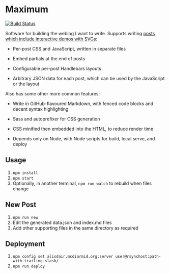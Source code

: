# Maximum

[![Build Status](https://travis-ci.org/alisdair/maximum.svg)](https://travis-ci.org/alisdair/maximum)

Software for building the weblog I want to write. Supports writing [posts which include interactive demos with SVGs](http://alisdair.mcdiarmid.org/arm-immediate-value-encoding/):

- Per-post CSS and JavaScript, written in separate files

- Embed partials at the end of posts

- Configurable per-post Handlebars layouts

- Arbitrary JSON data for each post, which can be used by the JavaScript or the layout

Also has some other more common features:

- Write in GitHub-flavoured Markdown, with fenced code blocks and decent syntax highlighting

- Sass and autoprefixer for CSS generation

- CSS minified then embedded into the HTML, to reduce render time

- Depends only on Node, with Node scripts for build, local serve, and deploy

## Usage

1. `npm install`
2. `npm start`
3. Optionally, in another terminal, `npm run watch` to rebuild when files change

## New Post

1. `npm run new`
2. Edit the generated data.json and index.md files
3. Add other supporting files in the same directory as required

## Deployment

1. `npm config set alisdair.mcdiarmid.org:server user@rsynchost:path-with-trailing-slash/`
2. `npm run deploy`
